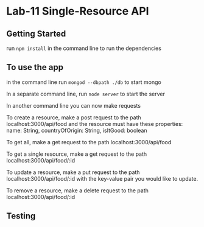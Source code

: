 # Lab-11 Single-Resource API

## Getting Started

run `npm install` in the command line to run the dependencies

## To use the app

in the command line run `mongod --dbpath ./db` to start mongo

In a separate command line, run `node server` to start the server

In another command line you can now make requests

To create a resource, make a post request to the path localhost:3000/api/food and the resource must have these properties:
  name: String,
  countryOfOrigin: String,
  isItGood: boolean

To get all, make a get request to the path localhost:3000/api/food

To get a single resource, make a get request to the path localhost:3000/api/food/:id

To update a resource, make a put request to the path localhost:3000/api/food/:id with the key-value pair you would like to update.

To remove a resource, make a delete request to the path localhost:3000/api/food/:id

## Testing
